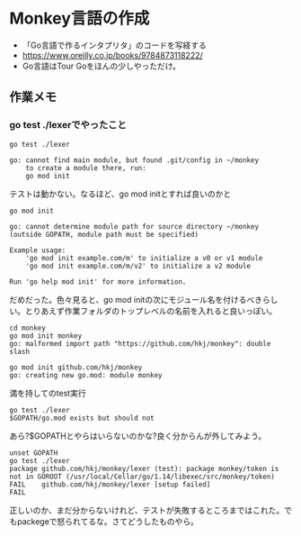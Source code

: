 # Monkey言語の作成

* 「Go言語で作るインタプリタ」のコードを写経する
* https://www.oreilly.co.jp/books/9784873118222/
* Go言語はTour Goをほんの少しやっただけ。

## 作業メモ
### go test ./lexerでやったこと
```shell
go test ./lexer

go: cannot find main module, but found .git/config in ~/monkey
	to create a module there, run:
	go mod init
```
テストは動かない。なるほど、go mod initとすれば良いのかと
```shell
go mod init

go: cannot determine module path for source directory ~/monkey (outside GOPATH, module path must be specified)

Example usage:
	'go mod init example.com/m' to initialize a v0 or v1 module
	'go mod init example.com/m/v2' to initialize a v2 module

Run 'go help mod init' for more information.
```
だめだった。色々見ると、go mod initの次にモジュール名を付けるべきらしい。とりあえず作業フォルダのトップレベルの名前を入れると良いっぽい。
```shell
cd monkey
go mod init monkey
go: malformed import path "https://github.com/hkj/monkey": double slash

go mod init github.com/hkj/monkey
go: creating new go.mod: module monkey
```

満を持してのtest実行
```shell
go test ./lexer
$GOPATH/go.mod exists but should not
```
あら?$GOPATHとやらはいらないのかな?良く分からんが外してみよう。
```shell
unset GOPATH
go test ./lexer
package github.com/hkj/monkey/lexer (test): package monkey/token is not in GOROOT (/usr/local/Cellar/go/1.14/libexec/src/monkey/token)
FAIL	github.com/hkj/monkey/lexer [setup failed]
FAIL
```
正しいのか、まだ分からないけれど、テストが失敗するところまではこれた。でもpackegeで怒られてるな。さてどうしたものやら。